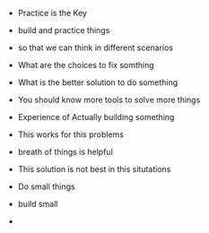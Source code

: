 



- Practice is the Key 
- build and practice things
- so that we can think in different scenarios


- What are the choices to fix somthing
- What is the better solution to do something
- You should know more tools to solve more things


- Experience of Actually building something 

- This works for this problems
- breath of things is helpful
- This solution is not best in this situtations

- Do small things
- build small
- 